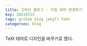 ```yaml
---
title: 깃허브 블로그 - 지킬 테마 변경하기
key: 20210723
tags: github blog jekyll TeXt
categories: blog
---
```

  

TeXt 테마로 디자인을 바꾸기로 했다.